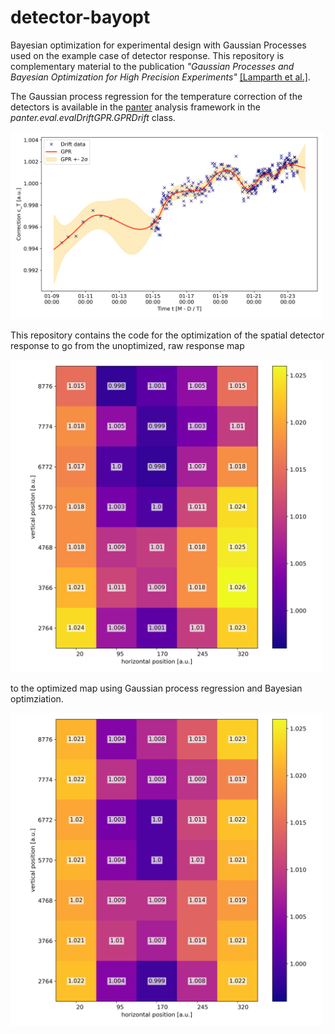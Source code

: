 # detector-bayopt

Bayesian optimization for experimental design with Gaussian Processes used on the example case of detector response.
This repository is complementary material to the publication 
_"Gaussian Processes and Bayesian Optimization for High Precision Experiments"_
[[Lamparth et al.]](https://arxiv.org/abs/2205.07625).

The Gaussian process regression for the temperature correction of the detectors is 
available in the [panter](https://github.com/maxlampe/panter) analysis framework 
in the _panter.eval.evalDriftGPR.GPRDrift_ class.

<img src="images/drift_gpr_det0.png" alt="drawing" width="500"/>

This repository contains the code for the optimization of the spatial detector
response to go from the unoptimized, raw response map

<img src="images/MapUnOpt.png" alt="drawing" width="500"/>

to the optimized map using Gaussian process regression and Bayesian optimziation.

<img src="images/MapOpt.png" alt="drawing" width="500"/>